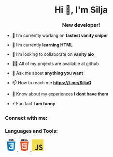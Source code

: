 <h1 align="center">Hi 👋, I'm Silja</h1>
<h3 align="center">New developer!</h3>

- 🔭 I’m currently working on **fastest vanity sniper**

- 🌱 I’m currently **learning HTML**

- 👯 I’m looking to collaborate on **vanity aio**

- 👨‍💻 All of my projects are available at github 

- 💬 Ask me about **anything you want**

- 📫 How to reach me **https://t.me/SiljaG**

- 📄 Know about my experiences **I dont have them**

- ⚡ Fun fact **I am funny**

<h3 align="left">Connect with me:</h3>
<p align="left">
</p>

<h3 align="left">Languages and Tools:</h3>
<p align="left"> <a href="https://www.w3schools.com/css/" target="_blank" rel="noreferrer"> <img src="https://raw.githubusercontent.com/devicons/devicon/master/icons/css3/css3-original-wordmark.svg" alt="css3" width="40" height="40"/> </a> <a href="https://www.w3.org/html/" target="_blank" rel="noreferrer"> <img src="https://raw.githubusercontent.com/devicons/devicon/master/icons/html5/html5-original-wordmark.svg" alt="html5" width="40" height="40"/> </a> <a href="https://developer.mozilla.org/en-US/docs/Web/JavaScript" target="_blank" rel="noreferrer"> <img src="https://raw.githubusercontent.com/devicons/devicon/master/icons/javascript/javascript-original.svg" alt="javascript" width="40" height="40"/> </a> </p>
